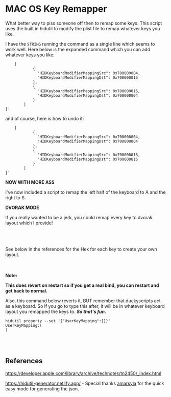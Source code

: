 # MAC OS Key Remapper

What better way to piss someone off then to remap some keys. This script uses the built in hidutil to modify the plist file to remap whatever keys you like.

I have the `STRING` running the command as a single line which seems to work well. Here below is the expanded command which you can add whatever keys you like:

``` hidutil property --set '{"UserKeyMapping":
    [
            {
              "HIDKeyboardModifierMappingSrc": 0x700000004,
              "HIDKeyboardModifierMappingDst": 0x700000016
            },
            {
              "HIDKeyboardModifierMappingSrc": 0x700000016,
              "HIDKeyboardModifierMappingDst": 0x700000004
            }
        ]
}'
```
and of course, here is how to undo it:

``` ~  hidutil property --set '{"UserKeyMapping":                ok | system node
    [
            {
              "HIDKeyboardModifierMappingSrc": 0x700000004,
              "HIDKeyboardModifierMappingDst": 0x700000004
            },
            {
              "HIDKeyboardModifierMappingSrc": 0x700000016,
              "HIDKeyboardModifierMappingDst": 0x700000016
            }
        ]
}'
```

**NOW WITH MORE ASS**

I've now included a script to remap the left half of the keyboard to A and the right to S.

**DVORAK MODE**

If you really wanted to be a jerk, you could remap every key to dvorak layout which I provide! 

<br>
<br>
<br>
See below in the references for the Hex for each key to create your own layout.

<br>
<br>
<br>

**Note:** 

**This does revert on restart so if you get a real bind, you can restart and get back to normal.**

Also, this command below reverts it, BUT remember that duckyscripts act as a keyboard. So if you go to type this after, it will be in whatever keyboard layout you remapped the keys to. ***So that's fun.***
```
hidutil property --set '{"UserKeyMapping":[]}'
UserKeyMapping:(
)
```

<br>
<br>

## References
https://developer.apple.com/library/archive/technotes/tn2450/_index.html

https://hidutil-generator.netlify.app/ - Special thanks [amarsyla](https://github.com/amarsyla/hidutil-key-remapping-generator) for the quick easy mode for generating the json.
